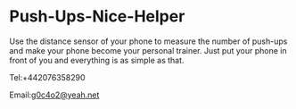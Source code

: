 # Push-Ups-Nice-Helper

Use the distance sensor of your phone to measure the number of push-ups and make your phone become your personal trainer. 
Just put your phone in front of you and everything is as simple as that.

Tel:+442076358290

Email:g0c4o2@yeah.net

